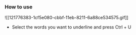 ### How to use

![[121776383-1cf5e080-cbbf-11eb-8211-6a88ce534575.gif]]

- Select the words you want to underline and press Ctrl + U
